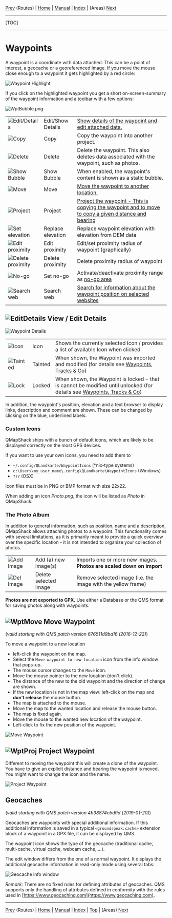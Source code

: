 [Prev](DocGisItemsRte) (Routes) | [Home](Home) | [Manual](DocMain) | [Index](AxAdvIndex) | (Areas) [Next](DocGisItemsArea)
- - -
[TOC]
- - -

# Waypoints

A waypoint is a coordinate with data attached. This can be a point of interest, a geocache or a georeferenced image. If you move the mouse close enough to a waypoint it gets highlighted by a red circle:

![Waypoint Highlight](images/DocGisItemsWpt/WptHighlight.png)

If you click on the highlighted waypoint you get a short on-screen-summary of the waypoint information and a toolbar with a few options:

![WptBubble.png](images/DocGisItemsWpt/WptBubble.png)


|   |   |   |
|---|---|---|
| ![Edit/Details](images/DocGisItemsWpt/EditDetails.png) | Edit/Show Details | [Show details of the waypoint and edit attached data.](#view-edit-details)   |
| ![Copy](images/DocGisItemsWpt/Copy.png)                | Copy              | Copy the waypoint into another project. |
| ![Delete](images/DocGisItemsWpt/DeleteOne.png)         | Delete            | Delete the waypoint. This also deletes data associated with the waypoint, such as photos. |
| ![Show Bubble](images/DocGisItemsWpt/Bubble.png)       | Show Bubble       | When enabled, the waypoint's content is shown as a static bubble. |
| ![Move](images/DocGisItemsWpt/WptMove.png)             | Move              | [Move the waypoint to another location.](#move-waypoint) |
| ![Project](images/DocGisItemsWpt/WptProj.png)          | Project           | [Project the waypoint - This is copying the waypoint and to move to copy a given distance and bearing](#project-waypoint) |
| ![Set elevation](images/DocGisItemsWpt/SetEle.png)     | Replace elevation | Replace waypoint elevation with elevation from DEM data |
| ![Edit proximity](images/DocGisItemsWpt/WptEditProx.png)  | Edit proximity | Edit/set proximity radius of waypoint (graphically) |
| ![Delete proximity](images/DocGisItemsWpt/WptDelProx.png) | Delete proximity | Delete proximity radius of waypoint |
| ![No-go](images/DocGisItemsWpt/NoGo.png)                  | Set no-go        | Activate/deactivate proximity range as [no-go area](AdvRoutes#using-no-go-areas-and-lines)|
| ![Search web](images/DocGisItemsWpt/SearchWeb.png)        | Search web       | [Search for information about the waypoint position on selected websites](DocFaqMaps#how-to-find-information-about-a-position-a-poi-in-the-web) |


## ![EditDetails](images/DocGisItemsWpt/EditDetails.png) View / Edit Details

![Waypoint Details](images/DocGisItemsWpt/WptDetails.png)

|   |   |   |
|---|---|---|
| ![Icon](images/DocGisItemsWpt/PinRed.png)     | Icon    | Shows the currently selected Icon / provides a list of available Icon when clicked |
| ![Tainted](images/DocGisItemsWpt/Tainted.png) | Tainted | When shown, the Waypoint was imported and modified (for details see [Waypoints, Tracks & Co](DocGisItems)) |
| ![Lock](images/DocGisItemsWpt/Lock.png)       | Locked  | When shown, the Waypoint is locked - that is cannot be modified until unlocked (for details see [Waypoints, Tracks & Co](DocGisItems)) |

In addition, the waypoint's position, elevation and a text browser to display links, description and comment are shown.
These can be changed by clicking on the blue, underlined labels.

### Custom Icons
QMapShack ships with a bunch of default icons, which are likely to be displayed correctly on the most GPS devices.

If you want to use your own icons, you need to add them to

* `~/.config/QLandkarte/WaypointIcons` (*nix-type systems)
* `c:\Users\my_user_name\.config\QLandkarte\WaypointIcons` (Windows)
* `???` (OSX)

Icon files must be in PNG or BMP format with size 22x22. 

When adding an icon *Photo.png*, the icon will be listed as *Photo* in QMapShack.

### The Photo Album

In addition to general information, such as position, name and a description, QMapShack allows attaching photos to a waypoint.
This functionality comes with several limitations, as it is primarily meant to provide a quick overview over the specific location - it is not intended to organize your collection of photos.

|   |   |   |
|---|---|---|
| ![Add Image](images/DocGisItemsWpt/AddImage.png) | Add (a) new image(s)  | Imports one or more new images. **Photos are scaled down on import** |
| ![Del Image](images/DocGisItemsWpt/DelImage.png) | Delete selected image | Remove selected image (i.e. the image with the yellow frame) |

**Photos are not exported to GPX.** Use either a Database or the QMS format for saving photos along with waypoints.

## ![WptMove](images/DocGisItemsWpt/WptMove.png) Move Waypoint

(_valid starting with QMS patch version  676511d9ba16 (2016-12-22)_)

To move a waypoint to a new location 

* left-click the waypoint on the map.
* Select the `Move waypoint to new location` icon from the info window that pops-up.
* The mouse cursor changes to the `Move` icon.
* Move the mouse pointer to the new location (don't click).
* The distance of the new to the old waypoint and the direction of change are shown.
* If the new location is not in the map view: left-click on the map and __don't release__ the mouse button.
* The map is attached to the mouse.
* Move the map to the wanted location and release the mouse button.
* The map is fixed again.
* Move the mouse to the wanted new location of the waypoint.
* Left-click to fix the new position of the waypoint.


![Move Waypoint](images/DocGisItemsWpt/Move.png)


## ![WptProj](images/DocGisItemsWpt/WptProj.png) Project Waypoint

Different to moving the waypoint this will create a clone of the waypoint. You have to give an explicit distance and bearing the waypoint is moved. You might want to change the icon and the name.

![Project Waypoint](images/DocGisItemsWpt/Projection.png)

## Geocaches

(_valid starting with QMS patch version  4b38874cbd9d (2019-01-20)_)

Geocaches are waypoints with special additional information. If this additional information is saved in a typical `<groundspeak:cache>` extension block of a waypoint in a GPX file, it can be displayed by QMS.

The waypoint icon shows the type of the geocache (traditional cache, multi-cache, virtual cache, webcam cache, ...).

The edit window differs from the one of a normal waypoint. It displays the additional geocache information in read-only mode using several tabs:

![Geocache info window](images/DocGisItemsWpt/GeocachInfo.png "Geocache info window")

_Remark:_ There are no fixed rules for defining attributes of geocaches. QMS supports only the handling of attributes defined in conformity with the rules used in [https://www.geocaching.com](https://www.geocaching.com). 




- - -
[Prev](DocGisItemsRte) (Routes) | [Home](Home) | [Manual](DocMain) | [Index](AxAdvIndex) | [Top](#) | (Areas) [Next](DocGisItemsArea)
